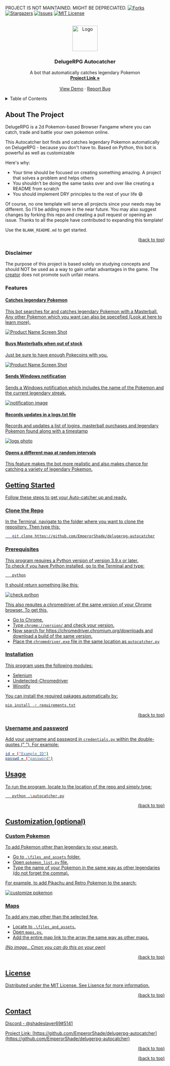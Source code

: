 


<!-- Improved compatibility of back to top link: See: https://github.com/othneildrew/Best-README-Template/pull/73 -->
<a name="readme-top"></a>
<!--
*** Thanks for checking out the Best-README-Template. If you have a suggestion
*** that would make this better, please fork the repo and create a pull request
*** or simply open an issue with the tag "enhancement".
*** Don't forget to give the project a star!
*** Thanks again! Now go create something AMAZING! :D
-->



<!-- PROJECT SHIELDS -->
<!--
*** I'm using markdown "reference style" links for readability.
*** Reference links are enclosed in brackets [ ] instead of parentheses ( ).
*** See the bottom of this document for the declaration of the reference variables
*** for contributors-url, forks-url, etc. This is an optional, concise syntax you may use.
*** https://www.markdownguide.org/basic-syntax/#reference-style-links
-->

PROJECT IS NOT MAINTAINED. MIGHT BE DEPRECIATED.
[![Forks][forks-shield]][forks-url]
[![Stargazers][stars-shield]][stars-url]
[![Issues][issues-shield]][issues-url]
[![MIT License][license-shield]][license-url]




<!-- PROJECT LOGO -->
<br />
<div align="center">
  <a href="https://github.com/EmperorShade/delugerpg-autocatcher">
    <img src="images/logo.png" alt="Logo" width="80" height="80">
  </a>

  <h3 align="center">DelugeRPG Autocatcher</h3>

  <p align="center">
    A bot that automatically catches legendary Pokemon
    <br />
    <a href="https://github.com/EmperorShade/delugerpg-autocatcher"><strong>Project Link »</strong></a>
    <br />
    <br />
    <a href="https://github.com/EmperorShade/delugerpg-autocatcher">View Demo</a>
    ·
    <a href="https://github.com/EmperorShade/delugerpg-autocatcher/issues">Report Bug</a>
  
  </p>
</div>



<!-- TABLE OF CONTENTS -->
<details>
  <summary>Table of Contents</summary>
  <ol>
   <li>
      <a href="#about-the-project">About The Project</a>
      <ul>
        <li><a href="#disclaimer">Disclaimer</a></li>
      <li><a href="#features">Features</a></li>
      </ul>
    </li>
    <li>
      <a href="#getting-started">Getting Started</a>
      <ul>
        <li><a href="#prerequisites">Prerequisites</a></li>
        <li><a href="#installation">Installation</a></li>
      </ul>
    </li>
    <li><a href="#usage">Usage</a></li>
    <li><a href="#customization-optional">Customiztion</a></li>
    <li><a href="#license">License</a></li>
    <li><a href="#contact">Contact</a></li>

  </ol>
</details>



<!-- ABOUT THE PROJECT -->
## About The Project




DelugeRPG is a 2d Pokemon-based Browser Fangame where you can catch, trade and battle your own pokemon online.

This Autocatcher bot finds and catches legendary Pokemon automatically on DelugeRPG - because you don't have to. Based on Python, this bot is powerful as well as customizable

Here's why:
* Your time should be focused on creating something amazing. A project that solves a problem and helps others
* You shouldn't be doing the same tasks over and over like creating a README from scratch
* You should implement DRY principles to the rest of your life :smile:

Of course, no one template will serve all projects since your needs may be different. So I'll be adding more in the near future. You may also suggest changes by forking this repo and creating a pull request or opening an issue. Thanks to all the people have contributed to expanding this template!

Use the `BLANK_README.md` to get started.

<p align="right">(<a href="#readme-top">back to top</a>)</p>


### Disclaimer

The purpose of this project is based solely on studying concepts and should NOT be used as a way to gain unfair advantages in the game. The [creator](https://github.com/EmperorShade/delugerpg-autocatcher) does not promote such unfair means.


### Features

#### <u>Catches legendary Pokemon
This bot searches for and catches legendary Pokemon with a Masterball. Any other Pokemon which you want can also be specefied (Look at <a href="#readme-top">here</a> to learn more).

[![Product Name Screen Shot][product-screenshot]](https://github.com/EmperorShade/delugerpg-autocatcher/screenshot.jpg)
 
 #### <u>Buys Masterballs when out of stock</u>
 Just  be sure to have enough Pokecoins with you.
 
[![Product Name Screen Shot][pokemart-image]](https://github.com/EmperorShade/delugerpg-autocatcher/pokemart.jpg)
#### <u> Sends Windows notification

Sends a Windows notification which includes the name of the Pokemon and the current legendary streak.
  
[![notification image][notification-image]](https://github.com/EmperorShade/delugerpg-autocatcher/notification.png)

#### <u>Records updates in a logs.txt file
Records and updates a list of logins, masterball purchases and legendary Pokemon found along with a timestamp

[![logs photo][logs-image]](https://github.com/EmperorShade/delugerpg-autocatcher/logs.jpg)

#### <u>Opens a different map at random intervals
This feature makes the bot more realistic and also makes chance for catching a variety of legendary Pokemon.
 
<!-- GETTING STARTED -->
## Getting Started

Follow these steps to get your Auto-catcher up and ready.

### Clone the Repo

In the Terminal, navigate to the folder where you want to clone the repository.
Then type this:
```sh
   git clone https://github.com/EmperorShade/delugerpg-autocatcher
```


### Prerequisites

This program requires a Python version of version 3.9.x or later.<br>
To check if you have Python installed, go to the Terminal and type:

```sh
   python
```
It should return something like this:

[![check python][python-check]](https://github.com/EmperorShade/delugerpg-autocatcher/python_check.png)


This also requites a chromedriver of the same version of your Chrome browser.
To get this,
  * Go to Chrome.
  * Type ``` chrome://version/ ``` and check your version.
  * Now search for https://chromedriver.chromium.org/downloads and download a build of the same version.
  * Place the `` chromedriver.exe `` file in the same location as `` autocatcher.py ``
  
  
### Installation


This program uses the following modules:
* Selenium
* Undetected-Chromedriver
* Winotify

You can install the required pakages automatically by:
  ```sh
  pip install -r requirements.txt
  ```
<p align="right">(<a href="#readme-top">back to top</a>)</p>

### Username and password<br>


Add your username and password in ```credentials.py``` within the double-quotes (" ").
For example:

```sh
id = ("Example_ID")
passwd = ("password")
````

<!-- USAGE EXAMPLES -->
## Usage

To run the program, locate to the location of the repo and simply type:
```sh
   python .\autocatcher.py
```
<p align="right">(<a href="#readme-top">back to top</a>)</p>



<!-- ROADMAP -->
## Customization (optional)

### Custom Pokemon

To add Pokemon other than legendary to your search,
* Go to ```.\files_and_assets``` folder.
* Open ```pokemon_list.py``` file.
* Type the name of your Pokemon in the same way as other legendaries (do not forget the comma).

For example, to add Pikachu and Retro Pokemon to the search:

[![customize pokemon][pokemon-list]](https://github.com/EmperorShade/delugerpg-autocatcher/images/pokemonlist.png)

### Maps

To add any map other than the selected few,
* Locate to ```.\files_and_assets```.
* Open ```maps.py```.
* Add the entire map link to the array the same way as other maps.

<i>(No image.. Cmon you can do this on your own)</i>
<p align="right">(<a href="#readme-top">back to top</a>)</p>



<!-- LICENSE -->
## License

Distributed under the MIT License. See [Lisence](https://github.com/EmperorShade/delugerpg-autocatcher/blob/main/LICENSE) for more information.

<p align="right">(<a href="#readme-top">back to top</a>)</p>



<!-- CONTACT -->
## Contact

Discord - [@shadeslayer69#5141](https://discord.com/users/925683618804826133)

Project Link: [https://github.com/EmperorShade/delugerpg-autocatcher](https://github.com/EmperorShade/delugerpg-autocatcher)

<p align="right">(<a href="#readme-top">back to top</a>)</p>




<p align="right">(<a href="#readme-top">back to top</a>)</p>



<!-- MARKDOWN LINKS & IMAGES -->
<!-- https://www.markdownguide.org/basic-syntax/#reference-style-links -->

[forks-shield]: https://img.shields.io/github/forks/EmperorShade/delugerpg-autocatcher?style=for-the-badge
[forks-url]: https://github.com/EmperorShade/delugerpg-autocatcher/network/members
[stars-shield]:https://img.shields.io/github/stars/EmperorShade/delugerpg-autocatcher?style=for-the-badge
[stars-url]: https://github.com/EmperorShade/delugerpg-autocatcher/stargazers
[issues-shield]:https://img.shields.io/github/issues/EmperorShade/delugerpg-autocatcher?color=yellow&style=for-the-badge
[issues-url]: https://github.com/EmperorShade/delugerpg-autocatcher/issues
[license-shield]: https://img.shields.io/github/license/othneildrew/Best-README-Template.svg?style=for-the-badge
[license-url]: https://github.com/EmperorShade/delugerpg-autocatcher/blob/master/LICENSE

[product-screenshot]: images/screenshot.jpg
[pokemart-image]: images/pokemart.jpg
[notification-image]: images/notification.png
[logs-image]: images/logs.jpg
[pokemon-list]: images/pokemonlist.png
[python-check]: images/python_check.png
[terminal-data]: iamges/terminal.png
